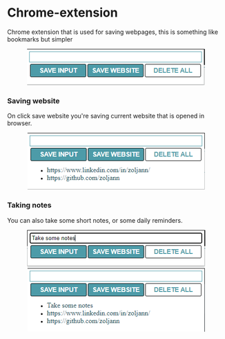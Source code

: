 # Chrome-extension

Chrome extension that is used for saving webpages, this is something like bookmarks but simpler 

<p align="center">
  <img src="./images/screen2.png" />
</p>

### Saving website

On click save website you're saving current website that is opened in browser.
<p align="center">
  <img src="./images/screen1.png" />
</p>

### Taking notes
You can also take some short notes, or some daily reminders.

<p align="center">
  <img src="./images/screen3.png" />
  <img src="./images/screen4.png" />
</p>
